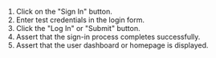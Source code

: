 1. Click on the "Sign In" button.
2. Enter test credentials in the login form.
3. Click the "Log In" or "Submit" button.
4. Assert that the sign-in process completes successfully.
5. Assert that the user dashboard or homepage is displayed.